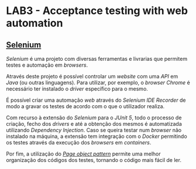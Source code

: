 # LAB3 - Acceptance testing with web automation

## [Selenium](https://www.selenium.dev/)

_Selenium_ é uma projeto com diversas ferramentas e livrarias que permitem testes e automação em _browsers_.

Através deste projeto é possível controlar um _website_ com uma _API_ em _Java_ (ou outras linguagens). Para utilizar, por exemplo, o _browser Chrome_ é necessário ter instalado o _driver_ específico para o mesmo.

É possível criar uma automação _web_ através do _Selenium IDE Recorder_ de modo a gravar os testes de acordo com o que o utilizador realiza.

Com recurso à extensão do _Selenium_ para o _JUnit 5_, todo o processo de criação, fecho dos _drivers_ e até a obtenção dos mesmos é automatizada utilizando _Dependency Injection_. Caso se queira testar num _browser_ não instalado na máquina, a extensão tem integração com o _Docker_ permitindo os testes através da execução dos _browsers_ em _containers_.

Por fim, a utilização do [_Page object pattern_](https://www.toptal.com/selenium/test-automation-in-selenium-using-page-object-model-and-page-factory) permite uma melhor organização dos códigos dos testes, tornando o código mais fácil de ler.


